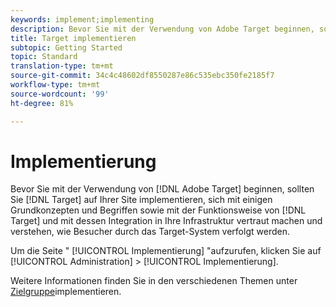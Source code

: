 ```yaml
---
keywords: implement;implementing
description: Bevor Sie mit der Verwendung von Adobe Target beginnen, sollten Sie Target auf Ihrer Site implementieren, sich mit einigen Grundkonzepten und Begriffen sowie mit der Funktionsweise von Target und mit dessen Integration in Ihre Infrastruktur vertraut machen und verstehen, wie Besucher durch das Target-System verfolgt werden.
title: Target implementieren
subtopic: Getting Started
topic: Standard
translation-type: tm+mt
source-git-commit: 34c4c48602df8550287e86c535ebc350fe2185f7
workflow-type: tm+mt
source-wordcount: '99'
ht-degree: 81%

---
```



# Implementierung

Bevor Sie mit der Verwendung von [!DNL Adobe Target] beginnen, sollten Sie [!DNL Target] auf Ihrer Site implementieren, sich mit einigen Grundkonzepten und Begriffen sowie mit der Funktionsweise von [!DNL Target] und mit dessen Integration in Ihre Infrastruktur vertraut machen und verstehen, wie Besucher durch das Target-System verfolgt werden.

Um die Seite &quot; [!UICONTROL Implementierung] &quot;aufzurufen, klicken Sie auf [!UICONTROL Administration] > [!UICONTROL Implementierung].

Weitere Informationen finden Sie in den verschiedenen Themen unter [Zielgruppe](/help/c-implementing-target/implementing-target.md)implementieren.